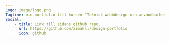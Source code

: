 ```yaml
---
Logo: image/logo.png
Tagline: min portfolio till kursen "Teknisk webbdesign och användbarhet"
Social:
    - title: Link till sidans github repo.
      url: https://github.com/aimakll/design-portfolio
      icon: github
---
```


